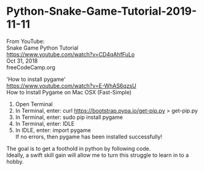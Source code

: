 # Python-Snake-Game-Tutorial-2019-11-11

From YouTube:  
Snake Game Python Tutorial  
https://www.youtube.com/watch?v=CD4qAhfFuLo  
Oct 31, 2018  
freeCodeCamp.org  

'How to install pygame'  
https://www.youtube.com/watch?v=E-WhAS6qzsU  
How to Install Pygame on Mac OSX (Fast-Simple)  
1) Open Terminal  
2) In Terminal, enter: curl https://bootstrap.pypa.io/get-pip.py > get-pip.py  
3) In Terminal, enter: sudo pip install pygame  
4) In Terminal, enter: IDLE  
5) In IDLE, enter: import pygame  
    If no errors, then pygame has been installed successfully!  
    
The goal is to get a foothold in python by following code.  
Ideally, a swift skill gain will allow me to turn this struggle to learn in to a hobby.
